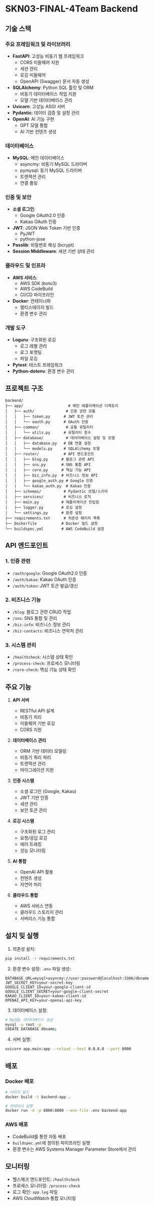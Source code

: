 # SKN03-FINAL-4Team Backend

## 기술 스택

### 주요 프레임워크 및 라이브러리
- **FastAPI**: 고성능 비동기 웹 프레임워크
  - CORS 미들웨어 지원
  - 세션 관리
  - 로깅 미들웨어
  - OpenAPI (Swagger) 문서 자동 생성
- **SQLAlchemy**: Python SQL 툴킷 및 ORM
  - 비동기 데이터베이스 작업 지원
  - 모델 기반 데이터베이스 관리
- **Uvicorn**: 고성능 ASGI 서버
- **Pydantic**: 데이터 검증 및 설정 관리
- **OpenAI**: AI 기능 구현
  - GPT 모델 통합
  - AI 기반 컨텐츠 생성

### 데이터베이스
- **MySQL**: 메인 데이터베이스
  - asyncmy: 비동기 MySQL 드라이버
  - pymysql: 동기 MySQL 드라이버
  - 트랜잭션 관리
  - 연결 풀링

### 인증 및 보안
- **소셜 로그인**:
  - Google OAuth2.0 인증
  - Kakao OAuth 인증
- **JWT**: JSON Web Token 기반 인증
  - PyJWT
  - python-jose
- **Passlib**: 비밀번호 해싱 (bcrypt)
- **Session Middleware**: 세션 기반 상태 관리

### 클라우드 및 인프라
- **AWS 서비스**:
  - AWS SDK (boto3)
  - AWS CodeBuild
  - CI/CD 파이프라인
- **Docker**: 컨테이너화
  - 멀티스테이지 빌드
  - 환경 변수 관리

### 개발 도구
- **Loguru**: 구조화된 로깅
  - 로그 레벨 관리
  - 로그 포맷팅
  - 파일 로깅
- **Pytest**: 테스트 프레임워크
- **Python-dotenv**: 환경 변수 관리

## 프로젝트 구조

```
backend/
├── app/                    # 메인 애플리케이션 디렉토리
│   ├── auth/              # 인증 관련 모듈
│   │   ├── token.py      # JWT 토큰 관리
│   │   └── oauth.py      # OAuth 인증
│   ├── common/            # 공통 유틸리티
│   │   └── utils.py      # 유틸리티 함수
│   ├── database/          # 데이터베이스 설정 및 모델
│   │   ├── database.py   # DB 연결 설정
│   │   └── models.py     # SQLAlchemy 모델
│   ├── router/           # API 엔드포인트
│   │   ├── blog.py      # 블로그 관련 API
│   │   ├── sns.py       # SNS 통합 API
│   │   ├── core.py      # 핵심 기능 API
│   │   ├── biz_info.py  # 비즈니스 정보 API
│   │   ├── google_auth.py # Google 인증
│   │   └── kakao_auth.py  # Kakao 인증
│   ├── schemas/          # Pydantic 모델/스키마
│   ├── services/         # 비즈니스 로직
│   ├── main.py          # 애플리케이션 진입점
│   ├── logger.py        # 로깅 설정
│   └── settings.py      # 환경 설정
├── requirements.txt      # 의존성 패키지 목록
├── Dockerfile           # Docker 빌드 설정
└── buildspec.yml        # AWS CodeBuild 설정
```

## API 엔드포인트

### 1. 인증 관련
- `/auth/google`: Google OAuth2.0 인증
- `/auth/kakao`: Kakao OAuth 인증
- `/auth/token`: JWT 토큰 발급/갱신

### 2. 비즈니스 기능
- `/blog`: 블로그 관련 CRUD 작업
- `/sns`: SNS 통합 및 관리
- `/biz-info`: 비즈니스 정보 관리
- `/biz-contacts`: 비즈니스 연락처 관리

### 3. 시스템 관리
- `/healthcheck`: 시스템 상태 확인
- `/process-check`: 프로세스 모니터링
- `/core-check`: 핵심 기능 상태 확인

## 주요 기능

1. **API 서버**
   - RESTful API 설계
   - 비동기 처리
   - 미들웨어 기반 로깅
   - CORS 지원

2. **데이터베이스 관리**
   - ORM 기반 데이터 모델링
   - 비동기 쿼리 처리
   - 트랜잭션 관리
   - 마이그레이션 지원

3. **인증 시스템**
   - 소셜 로그인 (Google, Kakao)
   - JWT 기반 인증
   - 세션 관리
   - 보안 토큰 관리

4. **로깅 시스템**
   - 구조화된 로그 관리
   - 요청/응답 로깅
   - 에러 트래킹
   - 성능 모니터링

5. **AI 통합**
   - OpenAI API 활용
   - 컨텐츠 생성
   - 자연어 처리

6. **클라우드 통합**
   - AWS 서비스 연동
   - 클라우드 스토리지 관리
   - 서버리스 기능 통합

## 설치 및 실행

1. 의존성 설치:
```bash
pip install -r requirements.txt
```

2. 환경 변수 설정:
`.env` 파일 생성:
```env
DATABASE_URL=mysql+asyncmy://user:password@localhost:3306/dbname
JWT_SECRET_KEY=your-secret-key
GOOGLE_CLIENT_ID=your-google-client-id
GOOGLE_CLIENT_SECRET=your-google-client-secret
KAKAO_CLIENT_ID=your-kakao-client-id
OPENAI_API_KEY=your-openai-api-key
```

3. 데이터베이스 설정:
```bash
# MySQL 데이터베이스 생성
mysql -u root -p
CREATE DATABASE dbname;
```

4. 서버 실행:
```bash
uvicorn app.main:app --reload --host 0.0.0.0 --port 8000
```

## 배포

### Docker 배포
```bash
# 이미지 빌드
docker build -t backend-app .

# 컨테이너 실행
docker run -d -p 8000:8000 --env-file .env backend-app
```

### AWS 배포
- CodeBuild를 통한 자동 배포
- `buildspec.yml`에 정의된 파이프라인 실행
- 환경 변수는 AWS Systems Manager Parameter Store에서 관리

## 모니터링

- 헬스체크 엔드포인트: `/healthcheck`
- 프로세스 모니터링: `/process-check`
- 로그 확인: `app.log` 파일
- AWS CloudWatch 통합 모니터링
